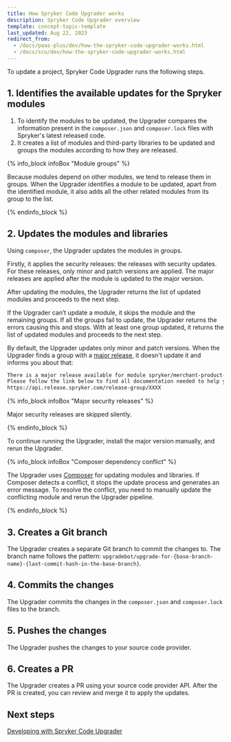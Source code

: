 ```yaml
---
title: How Spryker Code Upgrader works
description: Spryker Code Upgrader overview
template: concept-topic-template
last_updated: Aug 22, 2023
redirect_from:
  - /docs/paas-plus/dev/how-the-spryker-code-upgrader-works.html
  - /docs/scu/dev/how-the-spryker-code-upgrader-works.html
---
```


To update a project, Spryker Code Upgrader runs the following steps.

## 1. Identifies the available updates for the Spryker modules

1. To identify the modules to be updated, the Upgrader compares the information present in the `composer.json` and `composer.lock` files with Spryker's latest released code.
2. It creates a list of modules and third-party libraries to be updated and groups the modules according to how they are released.

{% info_block infoBox "Module groups" %}

Because modules depend on other modules, we tend to release them in groups. When the Upgrader identifies a module to be updated, apart from the identified module, it also adds all the other related modules from its group to the list.

{% endinfo_block %}


## 2. Updates the modules and libraries

Using `composer`, the Upgrader updates the modules in groups.

Firstly, it applies the security releases: the releases with security updates. For these releases, only minor and patch versions are applied. The major releases are applied after the module is updated to the major version.

After updating the modules, the Upgrader returns the list of updated modules and proceeds to the next step.

If the Upgrader can’t update a module, it skips the module and the remaining groups. If all the groups fail to update, the Upgrader returns the errors causing this and stops. With at least one group updated, it returns the list of updated modules and proceeds to the next step.

By default, the Upgrader updates only minor and patch versions. When the Upgrader finds a group with a [major release](/docs/scos/dev/architecture/module-api/semantic-versioning-major-vs.-minor-vs.-patch-release.html#what-is-a-major-release), it doesn't update it and informs you about that:

```bash
There is a major release available for module spryker/merchant-product-approval.
Please follow the link below to find all documentation needed to help you upgrade to the latest release
https://api.release.spryker.com/release-group/XXXX
```

{% info_block infoBox "Major security releases" %}

Major security releases are skipped silently.

{% endinfo_block %}


To continue running the Upgrader, install the major version manually, and rerun the Upgrader.

{% info_block infoBox "Composer dependency conflict" %}

The Upgrader uses [Composer](https://getcomposer.org/) for updating modules and libraries. If Composer detects a conflict, it stops the update process and generates an error message. To resolve the conflict, you need to manually update the conflicting module and rerun the Upgrader pipeline.

{% endinfo_block %}

## 3. Creates a Git branch

The Upgrader creates a separate Git branch to commit the changes to. The branch name follows the pattern: `upgradebot/upgrade-for-{base-branch-name}-{last-commit-hash-in-the-base-branch}`.

## 4. Commits the changes

The Upgrader commits the changes in the `composer.json` and `composer.lock` files to the branch.

## 5. Pushes the changes

The Upgrader pushes the changes to your source code provider.

## 6. Creates a PR

The Upgrader creates a PR using your source code provider API. After the PR is created, you can review and merge it to apply the updates.

## Next steps

[Developing with Spryker Code Upgrader](/docs/scu/dev/developing-with-spryker-code-upgrader.html)
